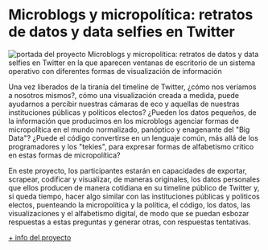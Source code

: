 # Microblogs y micropolítica: retratos de datos y data selfies en Twitter
![portada del proyecto Microblogs y micropolítica: retratos de datos y data selfies en Twitter en la que aparecen ventanas de escritorio de un sistema operativo con diferentes formas de visualización de información](https://www.medialab-prado.es/sites/default/files/styles/imagenes_medianas/public/2018-08/data-selfie_1.jpg?itok=T-Etdt82 "Microblogs y micropolítica: retratos de datos y data selfies en Twitter")

Una vez liberados de la tiranía del timeline de Twitter, ¿cómo nos veríamos a nosotros mismos?, cómo una visualización creada a medida, puede ayudarnos a percibir nuestras cámaras de eco y aquellas de nuestras instituciones públicas y politicos electos? ¿Pueden los datos pequeños, de la información que producimos en los microblogs agenciar formas de micropolítica en el mundo normalizado, panóptico y enagenante del "Big Data"? ¿Puede el código convertirse en un lenguaje común, más allá de los programadores y los "tekies", para expresar formas de alfabetismo crítico en estas formas de micropolítica?

En este proyecto, los participantes estarán en capacidades de exportar, scrapear, codificar y visualizar, de maneras originales, los datos personales que ellos producen de manera cotidiana en su timeline público de Twitter y, si queda tiempo, hacer algo similar con las instituciones públicas y politicos electos, puenteando la micropolítica y la política, el código, los datos, las visualizaciones y el alfabetismo digital, de modo que se puedan esbozar respuestas a estas preguntas y generar otras, con respuestas tentativas.

[+ info del proyecto](https://www.medialab-prado.es/proyectos/microblogs-y-micropolitica-retratos-de-datos-y-data-selfies-en-twitter)
